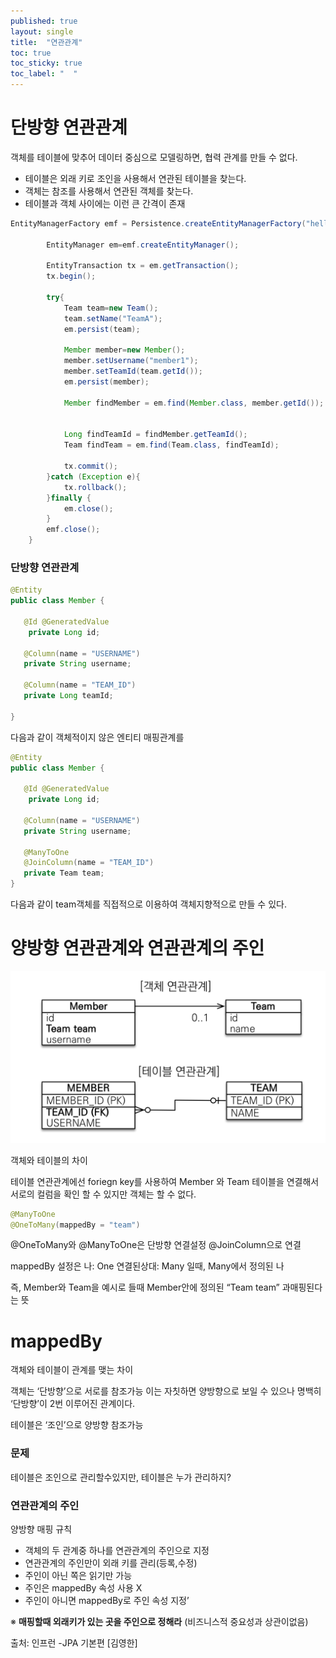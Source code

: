 ```yaml
---
published: true
layout: single
title:  "연관관계"
toc: true
toc_sticky: true
toc_label: "  "
---
```


# 단방향 연관관계

객체를 테이블에 맞추어 데이터 중심으로 모델링하면, 협력 관계를 만들 수 없다.

- 테이블은 외래 키로 조인을 사용해서 연관된 테이블을 찾는다.
- 객체는 참조를 사용해서 연관된 객체를 찾는다.
- 테이블과 객체 사이에는 이런 큰 간격이 존재

```java
EntityManagerFactory emf = Persistence.createEntityManagerFactory("hello");

        EntityManager em=emf.createEntityManager();

        EntityTransaction tx = em.getTransaction();
        tx.begin();

        try{
            Team team=new Team();
            team.setName("TeamA");
            em.persist(team);

            Member member=new Member();
            member.setUsername("member1");
            member.setTeamId(team.getId());
            em.persist(member);

            Member findMember = em.find(Member.class, member.getId());

            
            Long findTeamId = findMember.getTeamId();
            Team findTeam = em.find(Team.class, findTeamId);

            tx.commit();
        }catch (Exception e){
            tx.rollback();
        }finally {
            em.close();
        }
        emf.close();
    }
```

### 단방향 연관관계

```java
@Entity
public class Member {

   @Id @GeneratedValue
    private Long id;

   @Column(name = "USERNAME")
   private String username;

   @Column(name = "TEAM_ID")
   private Long teamId;

}
```

다음과 같이 객체적이지 않은 엔티티 매핑관계를

```java
@Entity
public class Member {

   @Id @GeneratedValue
    private Long id;

   @Column(name = "USERNAME")
   private String username;

   @ManyToOne
   @JoinColumn(name = "TEAM_ID")
   private Team team;
}
```

다음과 같이 team객체를 직접적으로 이용하여 객체지향적으로 만들 수 있다.

# 양방향 연관관계와 연관관계의 주인

![연관관계](/assets/images/연관관계.png) 

객체와 테이블의 차이

테이블 연관관계에선 foriegn key를 사용하여 Member 와 Team 테이블을 연결해서 서로의 컬럼을 확인 할 수 있지만 객체는 할 수 없다.

```java
@ManyToOne
@OneToMany(mappedBy = "team")
```

\@OneToMany와 \@ManyToOne은 단방향 연결설정 @JoinColumn으로 연결

mappedBy 설정은 나: One 연결된상대: Many 일때, Many에서 정의된 나

즉, Member와 Team을 예시로 들때 Member안에 정의된 “Team team” 과매핑된다는 뜻

# mappedBy

객체와 테이블이 관계를 맺는 차이

객체는 ‘단방향’으로 서로를 참조가능 이는 자칫하면 양방향으로 보일 수 있으나 명백히 ‘단방향’이 2번 이루어진 관계이다.

테이블은 ‘조인’으로 양방향 참조가능

### 문제

테이블은 조인으로 관리할수있지만, 테이블은 누가 관리하지?

### 연관관계의 주인

양방향 매핑 규칙

- 객체의 두 관계중 하나를 연관관계의 주인으로 지정
- 연관관계의 주인만이 외래 키를 관리(등록,수정)
- 주인이 아닌 쪽은 읽기만 가능
- 주인은 mappedBy 속성 사용 X
- 주인이 아니면 mappedBy로 주인 속성 지정’

※ **매핑할때 외래키가 있는 곳을 주인으로 정해라** (비즈니스적 중요성과 상관이없음)

출처: 인프런 -JPA 기본편 [김영한]